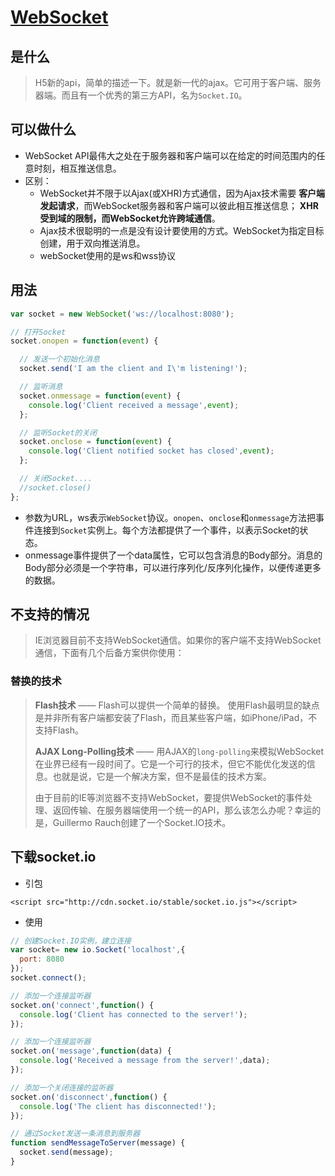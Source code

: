 # [WebSocket](http://www.cnblogs.com/wei2yi/archive/2011/03/23/1992830.html)

## 是什么

> H5新的api，简单的描述一下。就是新一代的ajax。它可用于客户端、服务器端。而且有一个优秀的第三方API，名为`Socket.IO`。

## 可以做什么

- WebSocket API最伟大之处在于服务器和客户端可以在给定的时间范围内的任意时刻，相互推送信息。
- 区别：
  + WebSocket并不限于以Ajax(或XHR)方式通信，因为Ajax技术需要 **客户端发起请求**，而WebSocket服务器和客户端可以彼此相互推送信息； **XHR受到域的限制，而WebSocket允许跨域通信**。
  + Ajax技术很聪明的一点是没有设计要使用的方式。WebSocket为指定目标创建，用于双向推送消息。
  + webSocket使用的是ws和wss协议

## 用法

```js
var socket = new WebSocket('ws://localhost:8080'); 

// 打开Socket 
socket.onopen = function(event) { 

  // 发送一个初始化消息
  socket.send('I am the client and I\'m listening!'); 

  // 监听消息
  socket.onmessage = function(event) { 
    console.log('Client received a message',event); 
  }; 

  // 监听Socket的关闭
  socket.onclose = function(event) { 
    console.log('Client notified socket has closed',event); 
  }; 

  // 关闭Socket.... 
  //socket.close() 
};

```

- 参数为URL，ws表示`WebSocket`协议。`onopen`、`onclose`和`onmessage`方法把事件连接到`Socket`实例上。每个方法都提供了一个事件，以表示Socket的状态。
- onmessage事件提供了一个data属性，它可以包含消息的Body部分。消息的Body部分必须是一个字符串，可以进行序列化/反序列化操作，以便传递更多的数据。

## 不支持的情况

> IE浏览器目前不支持WebSocket通信。如果你的客户端不支持WebSocket通信，下面有几个后备方案供你使用：

### 替换的技术

> **Flash技术** —— Flash可以提供一个简单的替换。 使用Flash最明显的缺点是并非所有客户端都安装了Flash，而且某些客户端，如iPhone/iPad，不支持Flash。
>
> **AJAX Long-Polling技术** —— 用AJAX的`long-polling`来模拟WebSocket在业界已经有一段时间了。它是一个可行的技术，但它不能优化发送的信息。也就是说，它是一个解决方案，但不是最佳的技术方案。
>
> 由于目前的IE等浏览器不支持WebSocket，要提供WebSocket的事件处理、返回传输、在服务器端使用一个统一的API，那么该怎么办呢？幸运的是，Guillermo Rauch创建了一个Socket.IO技术。

## 下载socket.io



- 引包

`<script src="http://cdn.socket.io/stable/socket.io.js"></script>`

- 使用

```js
// 创建Socket.IO实例，建立连接
var socket= new io.Socket('localhost',{ 
  port: 8080 
}); 
socket.connect(); 

// 添加一个连接监听器
socket.on('connect',function() { 
  console.log('Client has connected to the server!'); 
});

// 添加一个连接监听器
socket.on('message',function(data) { 
  console.log('Received a message from the server!',data); 
});

// 添加一个关闭连接的监听器
socket.on('disconnect',function() { 
  console.log('The client has disconnected!'); 
}); 

// 通过Socket发送一条消息到服务器
function sendMessageToServer(message) { 
  socket.send(message); 
}

```

